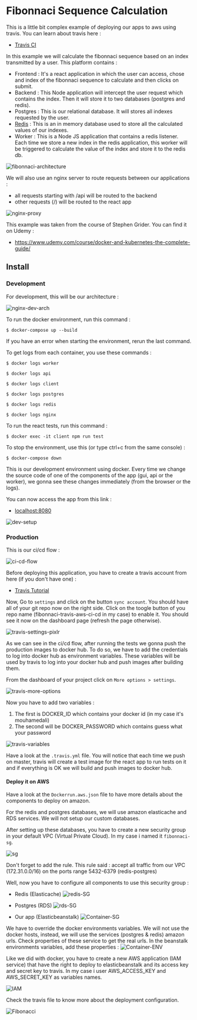# Fibonnaci Sequence Calculation

This is a little bit complex example of deploying our apps to aws using travis. You can learn about travis here :

- [Travis CI](https://travis-ci.org/)

In this example we will calculate the fibonnaci sequence based on an index transmitted by a user. This platform contains :

- Frontend : It's a react application in which the user can access, chose and index of the fibonnaci sequence to calculate and then clicks on submit.
- Backend : This Node application will intercept the user request which contains the index. Then it will store it to two databases (postgres and redis).
- Postgres : This is our relational database. It will stores all indexes requested by the user.
- [Redis](https://redis.io/) : This is an in memory database used to store all the calculated values of our indexes.
- Worker : This is a Node JS application that contains a redis listener. Each time we store a new index in the redis application, this worker will be triggered to calculate the value of the index and store it to the redis db.

![fibonnaci-architecture](https://user-images.githubusercontent.com/16627692/72427225-98b1ea80-378b-11ea-8982-a67a8ca4a2fc.png)

We will also use an nginx server to route requests between our applications :

- all requests starting with /api will be routed to the backend
- other requests (/) will be routed to the react app

![nginx-proxy](https://user-images.githubusercontent.com/16627692/72427268-ac5d5100-378b-11ea-9dd1-c14de1d95a9e.png)

This example was taken from the course of Stephen Grider. You can find it on Udemy :

- https://www.udemy.com/course/docker-and-kubernetes-the-complete-guide/

## Install

### Development

For development, this will be our architecture :

![nginx-dev-arch](https://user-images.githubusercontent.com/16627692/72427436-065e1680-378c-11ea-83e2-5869c4dfdced.png)

To run the docker environment, run this command :

    $ docker-compose up --build

If you have an error when starting the environment, rerun the last command.

To get logs from each container, you use these commands :

    $ docker logs worker

    $ docker logs api

    $ docker logs client

    $ docker logs postgres

    $ docker logs redis

    $ docker logs nginx

To run the react tests, run this command :

    $ docker exec -it client npm run test

To stop the environment, use this (or type ctrl+c from the same console) :

    $ docker-compose down

This is our development environment using docker. Every time we change the source code of one of the components of the app (gui, api or the worker), we gonna see these changes immediately (from the browser or the logs).

You can now access the app from this link :

- [localhost:8080](http://localhost:8080)

![dev-setup](https://user-images.githubusercontent.com/16627692/72427535-3ad1d280-378c-11ea-82d3-090cadd828e0.png)

### Production

This is our ci/cd flow :

![ci-cd-flow](https://user-images.githubusercontent.com/16627692/72443982-8649a800-37af-11ea-8e5a-37acc7800db4.png)

Before deploying this application, you have to create a travis account from here (if you don't have one) :

- [Travis Tutorial](https://docs.travis-ci.com/user/tutorial/)

Now, Go to `settings` and click on the button `sync account`. You should have all of your git repo now on the right side. Click on the toogle button of you repo name (fibonnaci-travis-aws-ci-cd in my case) to enable it. You should see it now on the dashboard page (refresh the page otherwise).

![travis-settings-pixlr](https://user-images.githubusercontent.com/16627692/72450288-623f9400-37ba-11ea-8381-a426c89b64d1.jpg)

As we can see in the ci/cd flow, after running the tests we gonna push the production images to docker hub. To do so, we have to add the credentials to log into docker hub as environment variables. These variables will be used by travis to log into your docker hub and push images after building them.

From the dashboard of your project click on `More options > settings`.

![travis-more-options](https://user-images.githubusercontent.com/16627692/72451387-20afe880-37bc-11ea-9f49-df29f5916d4a.png)

Now you have to add two variables :

1. The first is DOCKER_ID which contains your docker id (in my case it's mouhamedali)
2. The second will be DOCKER_PASSWORD which contains guess what your password

![travis-variables](https://user-images.githubusercontent.com/16627692/72451915-f6125f80-37bc-11ea-99ee-a196c2c85a8c.png)

Have a look at the `.travis.yml` file. You will notice that each time we push on master, travis will create a test image for the react app to run tests on it and if everything is OK we will build and push images to docker hub.

#### Deploy it on AWS 

Have a look at the `Dockerrun.aws.json` file to have more details about the components to deploy on amazon.

For the redis and postgres databases, we will use amazon elasticache and RDS services. We will not setup our custom databases.

After setting up these databases, you have to create a new security group in your default VPC (Virtual Private Cloud). In my case i named it `fibonnaci-sg`. 

![sg](https://user-images.githubusercontent.com/16627692/76165243-b67d4980-6155-11ea-9dd3-25b1e906a2b4.JPG)

Don't forget to add the rule. This rule said : accept all traffic from our VPC (172.31.0.0/16) on the ports range 5432-6379 (redis-postgres)

Well, now you have to configure all components to use this security group :

* Redis (Elasticache)
![redis-SG](https://user-images.githubusercontent.com/16627692/76165183-3c4cc500-6155-11ea-8927-eac61a1ef333.JPG)

* Postgres (RDS)
![rds-SG](https://user-images.githubusercontent.com/16627692/76165182-3bb42e80-6155-11ea-81f0-8f3443f4eef2.JPG)

* Our app (Elasticbeanstalk)
![Container-SG](https://user-images.githubusercontent.com/16627692/76165181-3b1b9800-6155-11ea-97ae-119e12c28e1e.JPG)

We have to override the docker environments variables. We will not use the docker hosts, instead, we will use the services
(postgres & redis) amazon urls. Check properties of these service to get the real urls.
In the beanstalk environments variables, add these properties :
![Container-ENV](https://user-images.githubusercontent.com/16627692/76165184-3c4cc500-6155-11ea-980a-8b0c3e25952d.JPG)

Like we did with docker, you have to create a new AWS application (IAM service) that have the right to deploy to elasticbeanstalk and its access key and secret key to travis.
In my case i user AWS_ACCESS_KEY and AWS_SECRET_KEY as variables names.

![IAM](https://user-images.githubusercontent.com/16627692/76165367-d103f280-6156-11ea-9be7-446a7a9cf17e.JPG)

Check the travis file to know more about the deployment configuration.

![Fibonacci](https://user-images.githubusercontent.com/16627692/76165014-ba0fd100-6153-11ea-8f0a-c683588d9ed0.JPG)